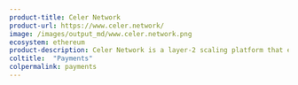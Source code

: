 ```yaml
---
product-title: Celer Network
product-url: https://www.celer.network/
image: /images/output_md/www.celer.network.png
ecosystem: ethereum
product-description: Celer Network is a layer-2 scaling platform that enables fast and secure off-chain transactions for not only payment transactions, but also generalized off-chain smart contract.
coltitle:  "Payments"
colpermalink: payments
---
```

